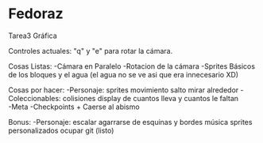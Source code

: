 # Fedoraz
Tarea3 Gráfica

Controles actuales:
"q" y "e" para rotar la cámara.

Cosas Listas:
-Cámara en Paralelo
-Rotacion de la cámara
-Sprites Básicos de los bloques y el agua (el agua no se ve asi que era innecesario XD)


Cosas por hacer:
-Personaje:	sprites
		movimiento
		salto
		mirar alrededor
-Coleccionables:	colisiones
			display de cuantos lleva y cuantos le faltan					
-Meta
-Checkpoints + Caerse al abismo

Bonus:
-Personaje:	escalar
		agarrarse de esquinas y bordes
		música
		sprites personalizados
		ocupar git (listo)


					
